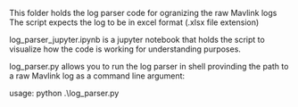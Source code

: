 This folder holds the log parser code for ogranizing the raw Mavlink logs
The script expects the log to be in excel format (.xlsx file extension)

log_parser_jupyter.ipynb is a jupyter notebook that holds the script to visualize how the code is working for understanding purposes.

log_parser.py allows you to run the log parser in shell provinding the path to a raw Mavlink log as a command line argument:

usage: python .\log_parser.py <path to Mavlink log>